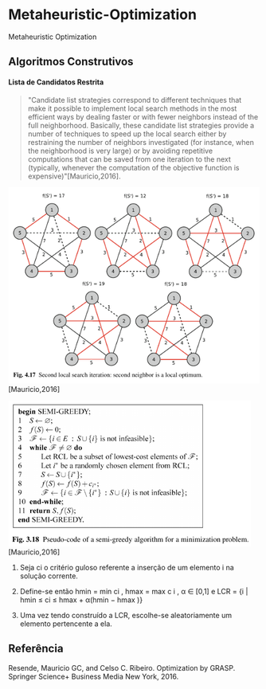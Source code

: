 # Metaheuristic-Optimization
Metaheuristic Optimization

## Algoritmos Construtivos

#### Lista de Candidatos Restrita

>"Candidate list strategies correspond to different techniques that make it possible to implement local search methods in the most efficient ways by dealing faster or with fewer neighbors instead of the full neighborhood. Basically, these candidate
list strategies provide a number of techniques to speed up the local search either by restraining the number of neighbors investigated (for instance, when the neighborhood is very large) or by avoiding repetitive computations that can be saved from
one iteration to the next (typically, whenever the computation of the objective function is expensive)"[Mauricio,2016].

![Algoritmo semi-goluso](https://github.com/drinith/Metaheuristic-Optimization/blob/main/RCL_caminhos.png) [Mauricio,2016]

![Algoritmo semi-goluso](https://github.com/drinith/Metaheuristic-Optimization/blob/main/RCL.png) [Mauricio,2016]

1. Seja ci o critério guloso referente a inserção de um elemento i na solução corrente.

2. Define-se então hmin = min ci , hmax = max c i , α ∈ [0,1] e LCR = {i | hmin ≤ ci ≤ hmax + α(hmin − hmax )}

3. Uma vez tendo construído a LCR, escolhe-se aleatoriamente
um elemento pertencente a ela.

## Referência
Resende, Mauricio GC, and Celso C. Ribeiro. Optimization by  GRASP. Springer Science+ Business Media New York, 2016.